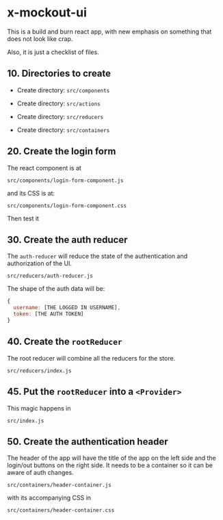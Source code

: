 # x-mockout-ui
This is a build and burn react app, with new emphasis on something that does not look like crap.

Also, it is just a checklist of files.

## 10. Directories to create

+ Create directory: `src/components`

+ Create directory: `src/actions`

+ Create directory: `src/reducers`

+ Create directory: `src/containers`

## 20. Create the login form

The react component is at

```
src/components/login-form-component.js
```

and its CSS is at:

```
src/components/login-form-component.css
```

Then test it

## 30. Create the auth reducer

The `auth-reducer` will reduce the state of the authentication and authorization of the UI.

```
src/reducers/auth-reducer.js
```

The shape of the auth data will be:

```javascript
{
  username: [THE LOGGED IN USERNAME],
  token: [THE AUTH TOKEN]
}
```

## 40. Create the `rootReducer`

The root reducer will combine all the reducers for the store.

```
src/reducers/index.js
```

## 45. Put the `rootReducer` into a `<Provider>`

This magic happens in

```
src/index.js
```

## 50. Create the authentication header

The header of the app will have the title of the app on the left side and the login/out buttons on the right side. It needs to be a container so it can be aware of auth changes.

```
src/containers/header-container.js
```

with its accompanying CSS in

```
src/containers/header-container.css
```
